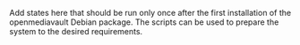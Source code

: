 Add states here that should be run only once after the first installation of the openmediavault Debian package.
The scripts can be used to prepare the system to the desired requirements.
